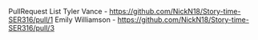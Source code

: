 PullRequest List
Tyler Vance - https://github.com/NickN18/Story-time-SER316/pull/1 
Emily Williamson - https://github.com/NickN18/Story-time-SER316/pull/3
